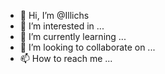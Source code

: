 - 👋 Hi, I’m @Illichs
- 👀 I’m interested in ...
- 🌱 I’m currently learning ...
- 💞️ I’m looking to collaborate on ...
- 📫 How to reach me ...

<!---
Illichs/Illichs is a ✨ special ✨ repository because its `README.md` (this file) appears on your GitHub profile.
You can click the Preview link to take a look at your changes.
--->
